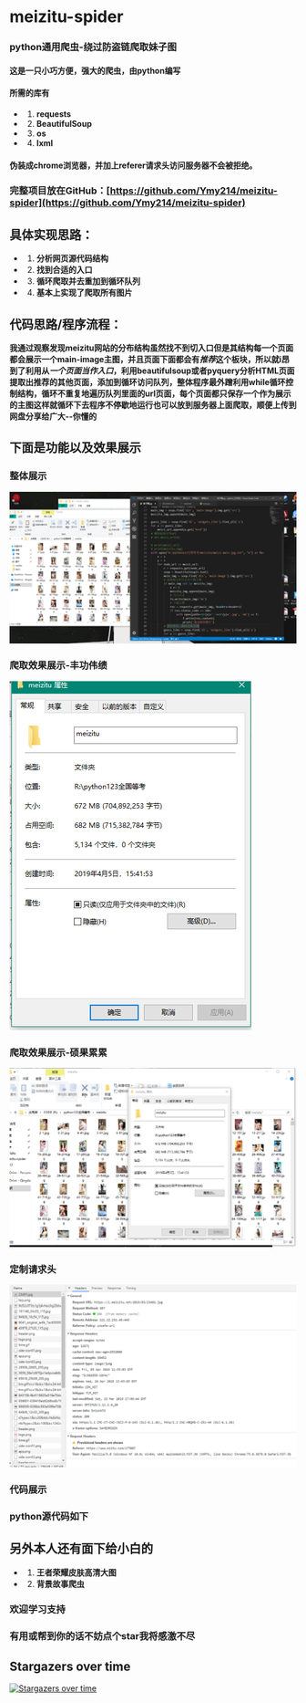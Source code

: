 # meizitu-spider
### python通用爬虫-绕过防盗链爬取妹子图
#### 这是一只小巧方便，强大的爬虫，由python编写
#### 所需的库有
- 1. **requests**
- 2. **BeautifulSoup**
- 3. **os**
- 4. **lxml**

#### 伪装成chrome浏览器，并加上referer请求头访问服务器不会被拒绝。

### 完整项目放在GitHub：[https://github.com/Ymy214/meizitu-spider](https://github.com/Ymy214/meizitu-spider)


## 具体实现思路：
- 1. **分析网页源代码结构**
- 2. **找到合适的入口**
- 3. **循环爬取并去重加到循环队列**
- 4. **基本上实现了爬取所有图片**

## 代码思路/程序流程：
**我通过观察发现meizitu网站的分布结构虽然找不到切入口但是其结构每一个页面都会展示一个main-image主图，并且页面下面都会有*推荐*这个板块，所以就i昂到了利用从*一个页面当作入口*，利用beautifulsoup或者pyquery分析HTML页面提取出推荐的其他页面，添加到循环访问队列，整体程序最外蹭利用while循环控制结构，循环不重复地遍历队列里面的url页面，每个页面都只保存一个作为展示的主图这样就循环下去程序不停歇地运行也可以放到服务器上面爬取，顺便上传到网盘分享给广大--你懂的**

## 下面是功能以及效果展示

### 整体展示
![](./show-images/2.png)

### 爬取效果展示-丰功伟绩
![](./show-images/1.png)

### 爬取效果展示-硕果累累
![](./show-images/3.png)

### 定制请求头
![](./show-images/4.png)
### 代码展示
### python源代码如下
## 另外本人还有面下给小白的
- 1. **王者荣耀皮肤高清大图**
- 2. **背景故事爬虫**
### 欢迎学习支持
### 有用或帮到你的话不妨点个star我将感激不尽
## Stargazers over time
[![Stargazers over time](https://starchart.cc/GUI-for-Cores/GUI.for.SingBox.svg?variant=adaptive)](https://starchart.cc/GUI-for-Cores/GUI.for.SingBox)
